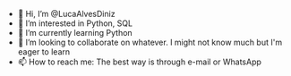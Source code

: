- 👋 Hi, I’m @LucaAlvesDiniz
- 👀 I’m interested in Python, SQL
- 🌱 I’m currently learning Python
- 💞️ I’m looking to collaborate on whatever. I might not know much but I'm eager to learn
- 📫 How to reach me: The best way is through e-mail or WhatsApp

<!---
LucaAlvesDiniz/LucaAlvesDiniz is a ✨ special ✨ repository because its `README.md` (this file) appears on your GitHub profile.
You can click the Preview link to take a look at your changes.
--->
